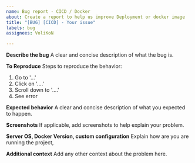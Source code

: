 ```yaml
---
name: Bug report - CICD / Docker
about: Create a report to help us improve Deployment or docker image
title: "[BUG] [CICD] - Your issue"
labels: bug
assignees: VoliKoN

---
```


**Describe the bug**
A clear and concise description of what the bug is.

**To Reproduce**
Steps to reproduce the behavior:
1. Go to '...'
2. Click on '....'
3. Scroll down to '....'
4. See error

**Expected behavior**
A clear and concise description of what you expected to happen.

**Screenshots**
If applicable, add screenshots to help explain your problem.

**Server OS, Docker Version, custom configuration**
Explain how are you are running the project,

**Additional context**
Add any other context about the problem here.
